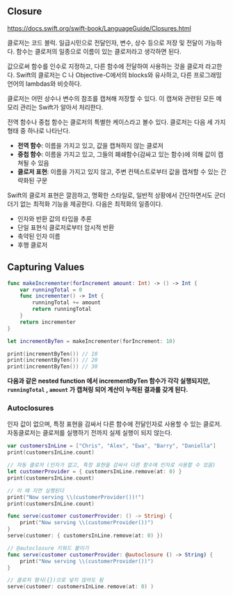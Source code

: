 ## Closure

https://docs.swift.org/swift-book/LanguageGuide/Closures.html

클로저는 코드 블럭. 일급시민으로 전달인자, 변수, 상수 등으로 저장 및 전달이 가능하다. 함수는 클로저의 일종으로 이름이 있는 클로저라고 생각하면 된다.

값으로써 함수를 인수로 지정하고, 다른 함수에 전달하여 사용하는 것을 클로저 라고한다. Swift의 클로저는 C 나 Objective-C에서의 blocks와 유사하고, 다른 프로그래밍 언어의 lambdas와 비슷하다.

클로저는 어떤 상수나 변수의 참조를 캡쳐해 저장할 수 있다. 이 캡쳐와 관련된 모든 메모리 관리는 Swift가 알아서 처리한다.

전역 함수나 중첩 함수는 클로저의 특별한 케이스라고 볼수 있다. 클로저는 다음 세 가지 형태 중 하나로 나타난다.

- **전역 함수**: 이름을 가지고 있고, 값을 캡쳐하지 않는 클로저
- **중첩 함수**: 이름을 가지고 있고, 그들의 폐쇄함수(감싸고 있는 함수)에 의해 값이 캡쳐될 수 있음
- **클로저 표현**: 이름을 가지고 있지 않고, 주변 컨텍스트로부터 값을 캡쳐할 수 있는 간략화된 구문

Swift의 클로저 표현은 깔끔하고, 명확한 스타일로, 일반적 상황에서 간단하면서도 군더더기 없는 최적화 기능을 제공한다. 다음은 최적화의 일종이다.

- 인자와 반환 값의 타입을 추론
- 단일 표현식 클로저로부터 암시적 반환
- 축약된 인자 이름
- 후행 클로저

## Capturing Values

```swift
func makeIncrementer(forIncrement amount: Int) -> () -> Int {
    var runningTotal = 0
    func incrementer() -> Int {
        runningTotal += amount
        return runningTotal
    }
    return incrementer
}

let incrementByTen = makeIncrementer(forIncrement: 10)

print(incrementByTen()) // 10
print(incrementByTen()) // 20
print(incrementByTen()) // 30
```

**다음과 같은 nested function 에서 incrementByTen 함수가 각각 실행되지만, `runningTotal` , `amount` 가 캡쳐링 되어 계산이 누적된 결과를 갖게 된다.**

### Autoclosures

인자 값이 없으며, 특정 표현을 감싸서 다른 함수에 전달인자로 사용할 수 있는 클로저. 자동클로저는 클로저를 실행하기 전까지 실제 실행이 되지 않는다.

```swift
var customersInLine = ["Chris", "Alex", "Ewa", "Barry", "Daniella"]
print(customersInLine.count)

// 자동 클로저 (인자가 없고, 특정 표현을 감싸서 다른 함수에 인자로 사용할 수 있음)
let customerProvider = { customersInLine.remove(at: 0) }
print(customersInLine.count)

// 이 때 지연 실행된다
print("Now serving \\(customerProvider())!")
print(customersInLine.count)

func serve(customer customerProvider: () -> String) {
    print("Now serving \\(customerProvider())")
}
serve(customer: { customersInLine.remove(at: 0) })

// @autoclosure 키워드 붙이기
func serve(customer customerProvider: @autoclosure () -> String) {
    print("Now serving \\(customerProvider())")
}

// 클로저 형식({})으로 넣지 않아도 됨
serve(customer: customersInLine.remove(at: 0) )
```